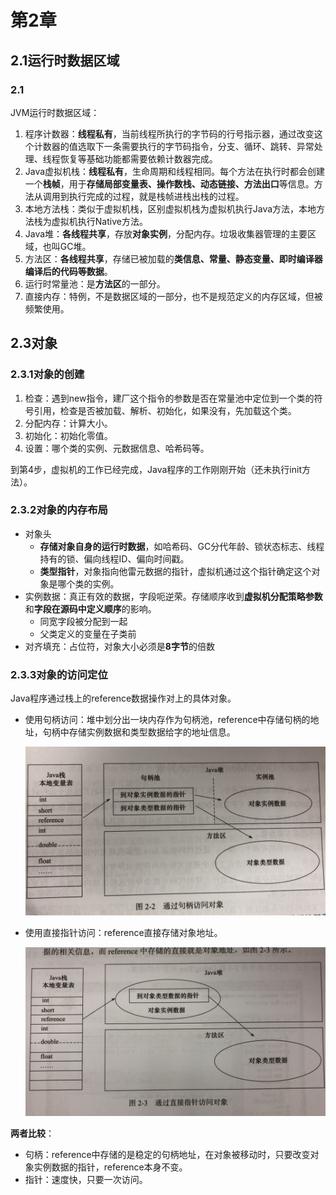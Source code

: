 # 第2章

## 2.1运行时数据区域

### 2.1

JVM运行时数据区域：

1. 程序计数器：**线程私有**，当前线程所执行的字节码的行号指示器，通过改变这个计数器的值选取下一条需要执行的字节码指令，分支、循环、跳转、异常处理、线程恢复等基础功能都需要依赖计数器完成。
2. Java虚拟机栈：**线程私有**，生命周期和线程相同。每个方法在执行时都会创建一个**栈帧**，用于**存储局部变量表、操作数栈、动态链接、方法出口**等信息。方法从调用到执行完成的过程，就是栈帧进栈出栈的过程。
3. 本地方法栈：类似于虚拟机栈，区别虚拟机栈为虚拟机执行Java方法，本地方法栈为虚拟机执行Native方法。
4. Java堆：**各线程共享**，存放**对象实例**，分配内存。垃圾收集器管理的主要区域，也叫GC堆。
5. 方法区：**各线程共享**，存储已被加载的**类信息、常量、静态变量、即时编译器编译后的代码等数据**。
6. 运行时常量池：是**方法区**的一部分。
7. 直接内存：特例，不是数据区域的一部分，也不是规范定义的内存区域，但被频繁使用。

## 2.3对象

### 2.3.1对象的创建

1. 检查：遇到new指令，建厂这个指令的参数是否在常量池中定位到一个类的符号引用，检查是否被加载、解析、初始化，如果没有，先加载这个类。
2. 分配内存：计算大小。
3. 初始化：初始化零值。
4. 设置：哪个类的实例、元数据信息、哈希码等。

到第4步，虚拟机的工作已经完成，Java程序的工作刚刚开始（还未执行init方法）。

### 2.3.2对象的内存布局

* 对象头
  * **存储对象自身的运行时数据**，如哈希码、GC分代年龄、锁状态标志、线程持有的锁、偏向线程ID、偏向时间戳。
  * **类型指针**，对象指向他雷元数据的指针，虚拟机通过这个指针确定这个对象是哪个类的实例。
* 实例数据：真正有效的数据，字段呃逆荣。存储顺序收到**虚拟机分配策略参数**和**字段在源码中定义顺序**的影响。
  * 同宽字段被分配到一起
  * 父类定义的变量在子类前
* 对齐填充：占位符，对象大小必须是**8字节**的倍数

### 2.3.3对象的访问定位

Java程序通过栈上的reference数据操作对上的具体对象。

* 使用句柄访问：堆中划分出一块内存作为句柄池，reference中存储句柄的地址，句柄中存储实例数据和类型数据给字的地址信息。

  ![2-2](pic/2/2-2.jpg)

* 使用直接指针访问：reference直接存储对象地址。

  ![2-3](pic/2/2-3.jpg)

**两者比较**：

* 句柄：reference中存储的是稳定的句柄地址，在对象被移动时，只要改变对象实例数据的指针，reference本身不变。
* 指针：速度快，只要一次访问。

